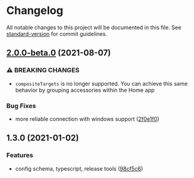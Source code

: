 # Changelog

All notable changes to this project will be documented in this file. See [standard-version](https://github.com/conventional-changelog/standard-version) for commit guidelines.

## [2.0.0-beta.0](https://github.com/yungsters/homebridge-mylink/compare/v1.3.0...v2.0.0-beta.0) (2021-08-07)


### ⚠ BREAKING CHANGES

* `compositeTargets` is no longer supported.  You can achieve this same behavior by grouping accessories within the Home app

### Bug Fixes

* more reliable connection with windows support ([2f0e1f0](https://github.com/yungsters/homebridge-mylink/commit/2f0e1f054536cca1dc95f41dec1d600923435d24))

## 1.3.0 (2021-01-02)


### Features

* config schema, typescript, release tools ([98cf5c6](https://github.com/yungsters/homebridge-mylink/commit/98cf5c621599184dee1e92bb74a1475767a1f74f))
